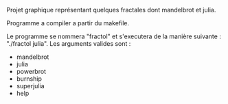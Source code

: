 Projet graphique représentant quelques fractales dont mandelbrot et julia.

Programme a compiler a partir du makefile.

Le programme se nommera "fractol" et s'executera de la manière suivante : "./fractol julia".
Les arguments valides sont : 
 - mandelbrot
 - julia
 - powerbrot
 - burnship
 - superjulia
 - help
